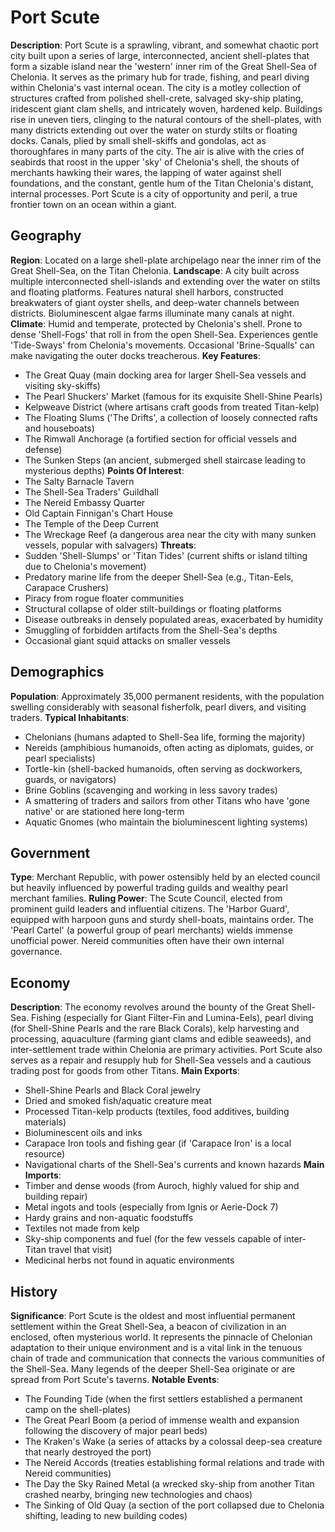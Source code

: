 
# Port Scute
**Description**: Port Scute is a sprawling, vibrant, and somewhat chaotic port city built upon a series of large, interconnected, ancient shell-plates that form a sizable island near the 'western' inner rim of the Great Shell-Sea of Chelonia. It serves as the primary hub for trade, fishing, and pearl diving within Chelonia's vast internal ocean. The city is a motley collection of structures crafted from polished shell-crete, salvaged sky-ship plating, iridescent giant clam shells, and intricately woven, hardened kelp. Buildings rise in uneven tiers, clinging to the natural contours of the shell-plates, with many districts extending out over the water on sturdy stilts or floating docks. Canals, plied by small shell-skiffs and gondolas, act as thoroughfares in many parts of the city. The air is alive with the cries of seabirds that roost in the upper 'sky' of Chelonia's shell, the shouts of merchants hawking their wares, the lapping of water against shell foundations, and the constant, gentle hum of the Titan Chelonia's distant, internal processes. Port Scute is a city of opportunity and peril, a true frontier town on an ocean within a giant.

## Geography
**Region**: Located on a large shell-plate archipelago near the inner rim of the Great Shell-Sea, on the Titan Chelonia.
**Landscape**: A city built across multiple interconnected shell-islands and extending over the water on stilts and floating platforms. Features natural shell harbors, constructed breakwaters of giant oyster shells, and deep-water channels between districts. Bioluminescent algae farms illuminate many canals at night.
**Climate**: Humid and temperate, protected by Chelonia's shell. Prone to dense 'Shell-Fogs' that roll in from the open Shell-Sea. Experiences gentle 'Tide-Sways' from Chelonia's movements. Occasional 'Brine-Squalls' can make navigating the outer docks treacherous.
**Key Features**:
- The Great Quay (main docking area for larger Shell-Sea vessels and visiting sky-skiffs)
- The Pearl Shuckers' Market (famous for its exquisite Shell-Shine Pearls)
- Kelpweave District (where artisans craft goods from treated Titan-kelp)
- The Floating Slums ('The Drifts', a collection of loosely connected rafts and houseboats)
- The Rimwall Anchorage (a fortified section for official vessels and defense)
- The Sunken Steps (an ancient, submerged shell staircase leading to mysterious depths)
**Points Of Interest**:
- The Salty Barnacle Tavern
- The Shell-Sea Traders' Guildhall
- The Nereid Embassy Quarter
- Old Captain Finnigan's Chart House
- The Temple of the Deep Current
- The Wreckage Reef (a dangerous area near the city with many sunken vessels, popular with salvagers)
**Threats**:
- Sudden 'Shell-Slumps' or 'Titan Tides' (current shifts or island tilting due to Chelonia's movement)
- Predatory marine life from the deeper Shell-Sea (e.g., Titan-Eels, Carapace Crushers)
- Piracy from rogue floater communities
- Structural collapse of older stilt-buildings or floating platforms
- Disease outbreaks in densely populated areas, exacerbated by humidity
- Smuggling of forbidden artifacts from the Shell-Sea's depths
- Occasional giant squid attacks on smaller vessels

## Demographics
**Population**: Approximately 35,000 permanent residents, with the population swelling considerably with seasonal fisherfolk, pearl divers, and visiting traders.
**Typical Inhabitants**:
- Chelonians (humans adapted to Shell-Sea life, forming the majority)
- Nereids (amphibious humanoids, often acting as diplomats, guides, or pearl specialists)
- Tortle-kin (shell-backed humanoids, often serving as dockworkers, guards, or navigators)
- Brine Goblins (scavenging and working in less savory trades)
- A smattering of traders and sailors from other Titans who have 'gone native' or are stationed here long-term
- Aquatic Gnomes (who maintain the bioluminescent lighting systems)

## Government
**Type**: Merchant Republic, with power ostensibly held by an elected council but heavily influenced by powerful trading guilds and wealthy pearl merchant families.
**Ruling Power**: The Scute Council, elected from prominent guild leaders and influential citizens. The 'Harbor Guard', equipped with harpoon guns and sturdy shell-boats, maintains order. The 'Pearl Cartel' (a powerful group of pearl merchants) wields immense unofficial power. Nereid communities often have their own internal governance.

## Economy
**Description**: The economy revolves around the bounty of the Great Shell-Sea. Fishing (especially for Giant Filter-Fin and Lumina-Eels), pearl diving (for Shell-Shine Pearls and the rare Black Corals), kelp harvesting and processing, aquaculture (farming giant clams and edible seaweeds), and inter-settlement trade within Chelonia are primary activities. Port Scute also serves as a repair and resupply hub for Shell-Sea vessels and a cautious trading post for goods from other Titans.
**Main Exports**:
- Shell-Shine Pearls and Black Coral jewelry
- Dried and smoked fish/aquatic creature meat
- Processed Titan-kelp products (textiles, food additives, building materials)
- Bioluminescent oils and inks
- Carapace Iron tools and fishing gear (if 'Carapace Iron' is a local resource)
- Navigational charts of the Shell-Sea's currents and known hazards
**Main Imports**:
- Timber and dense woods (from Auroch, highly valued for ship and building repair)
- Metal ingots and tools (especially from Ignis or Aerie-Dock 7)
- Hardy grains and non-aquatic foodstuffs
- Textiles not made from kelp
- Sky-ship components and fuel (for the few vessels capable of inter-Titan travel that visit)
- Medicinal herbs not found in aquatic environments

## History
**Significance**: Port Scute is the oldest and most influential permanent settlement within the Great Shell-Sea, a beacon of civilization in an enclosed, often mysterious world. It represents the pinnacle of Chelonian adaptation to their unique environment and is a vital link in the tenuous chain of trade and communication that connects the various communities of the Shell-Sea. Many legends of the deeper Shell-Sea originate or are spread from Port Scute's taverns.
**Notable Events**:
- The Founding Tide (when the first settlers established a permanent camp on the shell-plates)
- The Great Pearl Boom (a period of immense wealth and expansion following the discovery of major pearl beds)
- The Kraken's Wake (a series of attacks by a colossal deep-sea creature that nearly destroyed the port)
- The Nereid Accords (treaties establishing formal relations and trade with Nereid communities)
- The Day the Sky Rained Metal (a wrecked sky-ship from another Titan crashed nearby, bringing new technologies and chaos)
- The Sinking of Old Quay (a section of the port collapsed due to Chelonia shifting, leading to new building codes)
